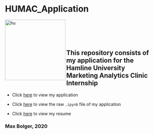 # HUMAC_Application

[<img align="left" alt="hu" width="200px" src="https://external-content.duckduckgo.com/iu/?u=https%3A%2F%2Fi0.wp.com%2Fcheesebrowmusic.com%2Fwp-content%2Fuploads%2F2018%2F06%2Fsos-partner-logo-hamline-university_2x.png%3Fw%3D3840&f=1&nofb=1" />][hu]

[hu]: https://www.hamline.edu/

</br>
</br>
</br>
</br>

## This repository consists of my application for the Hamline University Marketing Analytics Clinic Internship

- Click [here]() to view my application

- Click [here]() to view the raw `.ipynb` file of my application

- Click [here]() to view my resume

### Max Bolger, 2020
